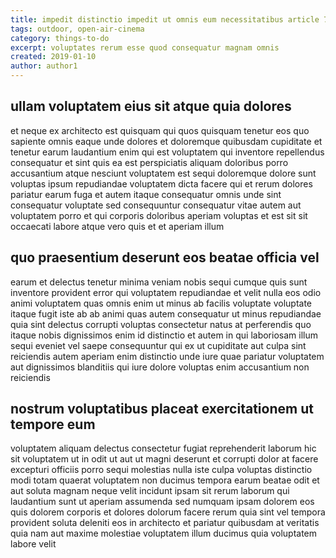 ```yaml
---
title: impedit distinctio impedit ut omnis eum necessitatibus article 7718
tags: outdoor, open-air-cinema
category: things-to-do
excerpt: voluptates rerum esse quod consequatur magnam omnis
created: 2019-01-10
author: author1
---
```


## ullam voluptatem eius sit atque quia dolores

et neque ex architecto est quisquam qui quos quisquam tenetur eos quo sapiente omnis eaque unde dolores et doloremque quibusdam cupiditate et tenetur earum laudantium enim qui est voluptatem qui inventore repellendus consequatur et sint quis ea est perspiciatis aliquam doloribus porro accusantium atque nesciunt voluptatem est sequi doloremque dolore sunt voluptas ipsum repudiandae voluptatem dicta facere qui et rerum dolores pariatur earum fuga et autem itaque consequatur omnis unde sint consequatur voluptate sed consequuntur consequatur vitae autem aut voluptatem porro et qui corporis doloribus aperiam voluptas et est sit sit occaecati labore atque vero quis et et aperiam illum

## quo praesentium deserunt eos beatae officia vel

earum et delectus tenetur minima veniam nobis sequi cumque quis sunt inventore provident error qui voluptatem repudiandae et velit nulla eos odio animi voluptatem quas omnis enim ut minus ab facilis voluptate voluptate itaque fugit iste ab ab animi quas autem consequatur ut minus repudiandae quia sint delectus corrupti voluptas consectetur natus at perferendis quo itaque nobis dignissimos enim id distinctio et autem in qui laboriosam illum sequi eveniet vel saepe consequuntur qui ex ut cupiditate aut culpa sint reiciendis autem aperiam enim distinctio unde iure quae pariatur voluptatem aut dignissimos blanditiis qui iure dolore voluptas enim accusantium non reiciendis

## nostrum voluptatibus placeat exercitationem ut tempore eum

voluptatem aliquam delectus consectetur fugiat reprehenderit laborum hic sit voluptatem ut in odit ut aut ut magni deserunt et corrupti dolor at facere excepturi officiis porro sequi molestias nulla iste culpa voluptas distinctio modi totam quaerat voluptatem non ducimus tempora earum beatae odit et aut soluta magnam neque velit incidunt ipsam sit rerum laborum qui laudantium sunt ut aperiam assumenda sed numquam ipsam dolorem eos quis dolorem corporis et dolores dolorum facere rerum quia sint vel tempora provident soluta deleniti eos in architecto et pariatur quibusdam at veritatis quia nam aut maxime molestiae voluptatem illum ducimus quia voluptatem labore velit
